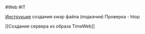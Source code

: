 #Web #IT 

[Инструкция](https://timeweb.cloud/docs/unix-guides/creating-and-resizing-swap) создания swap файла (подкачки)
Проверка - htop

[[Создание сервера из образа TimeWeb]]

